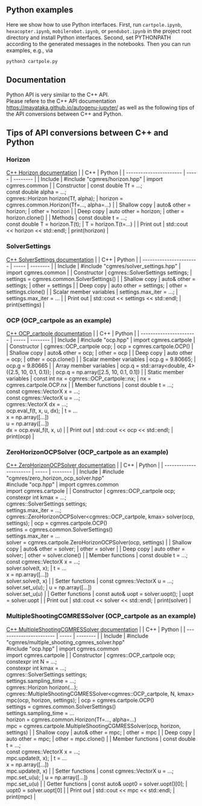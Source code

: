 ## Python examples
Here we show how to use Python interfaces.
First, run `cartpole.ipynb`, `hexacopter.ipynb`, `mobilerobot.ipynb`, or `pendubot.ipynb` in the project root directory and install Python interfaces.
Second, set PYTHONPATH according to the generated messages in the notebooks.
Then you can run examples, e.g., via
```
python3 cartpole.py
```

## Documentation 
Python API is very similar to the C++ API.  
Please refere to the C++ API documentation https://mayataka.github.io/autogenu-jupyter/ as well as the following tips of the API conversions between C++ and Python.


## Tips of API conversions between C++ and Python

### Horizon
[C++ Horizon documentation](https://mayataka.github.io/autogenu-jupyter/classcgmres_1_1_horizon.html)
|                         |  C++  |  Python  |
| ----------------------- | ----- | -------- |
| Include                 | #include "cgmres/horizon.hpp"  |  import cgmres.common |
| Constructor             | const double Tf = ...; <br> const double alpha = ...; <br> cgmres::Horizon horizon(Tf, alpha);  |  horizon = cgmres.common.Horizon(Tf=..., alpha=...)  |
| Shallow copy            | auto& other = horizon; |  other = horizon |
| Deep copy               | auto other = horizon;  |  other = horizon.clone() |
| Methods                 | const double t = ...; <br> const double T = horizon.T(t);  |  T = horizon.T(t=...) |
| Print out               | std::cout << horizon << std::endl;  |  print(horizon) |

### SolverSettings
[C++ SolverSettings documentation](https://mayataka.github.io/autogenu-jupyter/structcgmres_1_1_solver_settings.html)
|                         |  C++  |  Python  |
| ----------------------- | ----- | -------- |
| Include                 | #include "cgmres/solver_settings.hpp"  |  import cgmres.common |
| Constructor             | cgmres::SolverSettings settings;  |  settings = cgmres.common.SolverSettings()  |
| Shallow copy            | auto& other = settings; |  other = settings |
| Deep copy               | auto other = settings;  |  other = settings.clone() |
| Scalar member variables | settings.max_iter = ...;     |  settings.max_iter = ... |
| Print out               | std::cout << settings << std::endl;  |  print(settings) |

### OCP (OCP_cartpole as an example)
[C++ OCP_cartpole documentation](https://mayataka.github.io/autogenu-jupyter/classcgmres_1_1_o_c_p__cartpole.html)
|                         |  C++  |  Python  |
| ----------------------- | ----- | -------- |
| Include                 | #include "ocp.hpp"  |  import cgmres.cartpole  |
| Constructor             | cgmres::OCP_cartpole ocp;  |  ocp = cgmres.cartpole.OCP()  |
| Shallow copy            | auto& other = ocp; |  other = ocp |
| Deep copy               | auto other = ocp;  |  other = ocp.clone() |
| Scalar member variables | ocp.g = 9.80665;     |  ocp.g = 9.80665       |
| Array member variables  | ocp.q = std::array<double, 4>({2.5, 10, 0.1, 0.1});   |  ocp.q = np.array([2.5, 10, 0.1, 0.1])  |
| Static member variables | const int nx = cgmres::OCP_cartpole::nx;   |  nx = cgmres.cartpole.OCP.nx  |
| Member functions        | const double t = ...;<br> const cgmres::VectorX x = ...; <br> const cgmres::VectorX u = ...; <br> cgmres::VectorX dx = ...; <br> ocp.eval_f(t, x, u, dx);  | t = ... <br> x = np.array([...]) <br> u = np.array([...]) <br> dx = ocp.eval_f(t, x, u) |
| Print out               | std::cout << ocp << std::endl;  |  print(ocp) |

### ZeroHorizonOCPSolver (OCP_cartpole as an example)
[C++ ZeroHorizonOCPSolver documentation](https://mayataka.github.io/autogenu-jupyter/classcgmres_1_1_zero_horizon_o_c_p_solver.html)
|                         |  C++  |  Python  |
| ----------------------- | ----- | -------- |
| Include                 | #include "cgmres/zero_horizon_ocp_solver.hpp"<br> #include "ocp.hpp"  |  import cgmres.common <br> import cgmres.cartpole  |
| Constructor             | cgmres::OCP_cartpole ocp; <br> constexpr int kmax = ...; <br> cgmres::SolverSettings settings; <br> settings.max_iter = ...; <br> cgmres::ZeroHorizonOCPSolver<cgmres::OCP_cartpole, kmax> solver(ocp, settings); |  ocp = cgmres.cartpole.OCP() <br> settins = cgmres.common.SolverSettings() <br> settings.max_iter = ... <br> solver = cgmres.cartpole.ZeroHorizonOCPSolver(ocp, settings) |
| Shallow copy            | auto& other = solver; |  other = solver |
| Deep copy               | auto other = solver;  |  other = solver.clone() |
| Member functions        | const double t = ...;<br> const cgmres::VectorX x = ...; <br> solver.solve(t, x);  | t = ... <br> x = np.array([...]) <br> solver.solve(t, x) |
| Setter functions        | const cgmres::VectorX u = ...;  <br> solver.set_u(u); | u = np.array([...]) <br> solver.set_u(u) |
| Getter functions        | const auto& uopt = solver.uopt(); | uopt = solver.uopt |
| Print out               | std::cout << solver << std::endl;  |  print(solver) |

### MultipleShootingCGMRESSolver (OCP_cartpole as an example)
[C++ MultipleShootingCGMRESSolver documentation](https://mayataka.github.io/autogenu-jupyter/classcgmres_1_1_multiple_shooting_c_g_m_r_e_s_solver.html)
|                         |  C++  |  Python  |
| ----------------------- | ----- | -------- |
| Include                 | #include "cgmres/multiple_shooting_cgmres_solver.hpp"<br> #include "ocp.hpp"  |  import cgmres.common <br> import cgmres.cartpole  |
| Constructor             | cgmres::OCP_cartpole ocp; <br> constexpr int N = ...; <br> constexpr int kmax = ...; <br> cgmres::SolverSettings settings; <br> settings.sampling_time = ...; <br> cgmres::Horizon horizon(...); <br> cgmres::MultipleShootingCGMRESSolver<cgmres::OCP_cartpole, N, kmax> mpc(ocp, horizon, settings); |  ocp = cgmres.cartpole.OCP() <br> settings = cgmres.common.SolverSettings() <br> settings.sampling_time = ... <br> horizon = cgmres.common.Horizon(Tf=..., alpha=...) <br> mpc = cgmres.cartpole.MultipleShootingCGMRESSolver(ocp, horizon, settings) |
| Shallow copy            | auto& other = mpc; |  other = mpc |
| Deep copy               | auto other = mpc;  |  other = mpc.clone() |
| Member functions        | const double t = ...;<br> const cgmres::VectorX x = ...; <br> mpc.update(t, x);  | t = ... <br> x = np.array([...]) <br> mpc.update(t, x) |
| Setter functions        | const cgmres::VectorX u = ...;  <br> mpc.set_u(u); | u = np.array([...]) <br> mpc.set_u(u) |
| Getter functions        | const auto& uopt0 = solver.uopt()[0]; | uopt0 = solver.uopt[0] |
| Print out               | std::cout << mpc << std::endl;  |  print(mpc) |